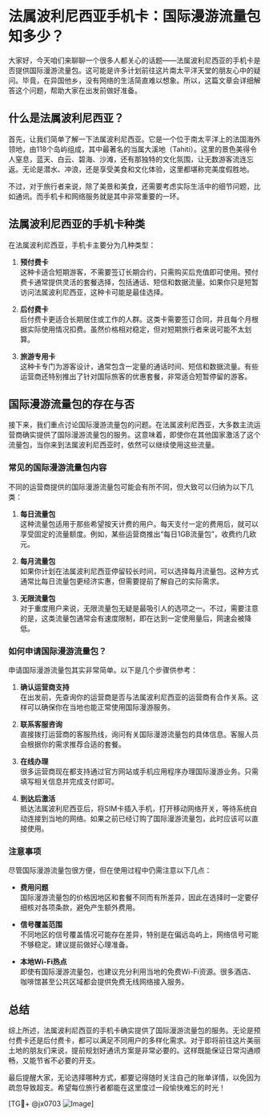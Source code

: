 # 法属波利尼西亚手机卡：国际漫游流量包知多少？

大家好，今天咱们来聊聊一个很多人都关心的话题——法属波利尼西亚的手机卡是否提供国际漫游流量包。这可能是许多计划前往这片南太平洋天堂的朋友心中的疑问。毕竟，在异国他乡，没有网络的生活简直难以想象。所以，这篇文章会详细解答这个问题，帮助大家在出发前做好准备。

## 什么是法属波利尼西亚？

首先，让我们简单了解一下法属波利尼西亚。它是一个位于南太平洋上的法国海外领地，由118个岛屿组成，其中最著名的当属大溪地（Tahiti）。这里的景色美得令人窒息，蓝天、白云、碧海、沙滩，还有那独特的文化氛围，让无数游客流连忘返。无论是潜水、冲浪，还是享受美食和文化体验，这里都堪称完美度假胜地。

不过，对于旅行者来说，除了美景和美食，还需要考虑实际生活中的细节问题，比如通讯。而手机卡和网络服务就是其中非常重要的一环。

## 法属波利尼西亚的手机卡种类

在法属波利尼西亚，手机卡主要分为几种类型：

1. **预付费卡**  
   这种卡适合短期游客，不需要签订长期合约，只需购买后充值即可使用。预付费卡通常提供灵活的套餐选择，包括通话、短信和数据流量。如果你只是短暂访问法属波利尼西亚，这种卡可能是最佳选择。

2. **后付费卡**  
   后付费卡更适合长期居住或工作的人群。这类卡需要签订合同，并且每个月根据实际使用情况扣费。虽然价格相对稳定，但对短期旅行者来说可能不太划算。

3. **旅游专用卡**  
   这种卡专门为游客设计，通常包含一定量的通话时间、短信和数据流量。有些运营商还特别推出了针对国际旅客的优惠套餐，非常适合短暂停留的游客。

## 国际漫游流量包的存在与否

接下来，我们重点讨论国际漫游流量包的问题。在法属波利尼西亚，大多数主流运营商确实提供了国际漫游流量包的服务。这意味着，即使你在其他国家激活了这个流量包，当你来到法属波利尼西亚时，依然可以继续使用这些流量。

### 常见的国际漫游流量包内容

不同的运营商提供的国际漫游流量包可能会有所不同，但大致可以归纳为以下几类：

1. **每日流量包**  
   这种流量包适用于那些希望按天计费的用户。每天支付一定的费用后，就可以享受固定的流量额度。例如，某些运营商推出“每日1GB流量包”，收费约几欧元。

2. **每月流量包**  
   如果你计划在法属波利尼西亚停留较长时间，可以选择每月流量包。这种方式通常比每日流量包更经济实惠，但需要提前了解自己的实际需求。

3. **无限流量包**  
   对于重度用户来说，无限流量包无疑是最吸引人的选项之一。不过，需要注意的是，这类流量包通常会有速度限制，即在达到一定使用量后，网速会被降低。

### 如何申请国际漫游流量包？

申请国际漫游流量包其实非常简单。以下是几个步骤供参考：

1. **确认运营商支持**  
   在出发前，先查询你的运营商是否与法属波利尼西亚的运营商有合作关系。这样可以确保你在当地也能正常使用国际漫游服务。

2. **联系客服咨询**  
   直接拨打运营商的客服热线，询问有关国际漫游流量包的具体信息。客服人员会根据你的需求推荐合适的套餐。

3. **在线办理**  
   很多运营商现在都支持通过官方网站或手机应用程序办理国际漫游业务。只需填写相关信息并完成支付即可。

4. **到达后激活**  
   抵达法属波利尼西亚后，将SIM卡插入手机，打开移动网络开关，等待系统自动连接到当地的网络。如果之前已经订购了国际漫游流量包，此时应该可以直接使用。

### 注意事项

尽管国际漫游流量包很方便，但在使用过程中仍需注意以下几点：

- **费用问题**  
  国际漫游流量包的价格因地区和套餐不同而有所差异，因此在选择时一定要仔细核对各项条款，避免产生额外费用。

- **信号覆盖范围**  
  不同地区的信号覆盖情况可能存在差异，特别是在偏远岛屿上，网络信号可能不够稳定。建议提前做好心理准备。

- **本地Wi-Fi热点**  
  即使有国际漫游流量包，也建议充分利用当地的免费Wi-Fi资源。很多酒店、咖啡馆甚至公共区域都会提供免费无线网络接入服务。

## 总结

综上所述，法属波利尼西亚的手机卡确实提供了国际漫游流量包的服务。无论是预付费卡还是后付费卡，都可以满足不同用户的多样化需求。对于即将前往这片美丽土地的朋友们来说，提前规划好通讯方案是非常必要的。这样既能保证日常沟通顺畅，又能节省不必要的开支。

最后提醒大家，无论选择哪种方式，都要记得随时关注自己的账单详情，以免因为疏忽导致超支。希望每位旅行者都能在这里度过一段愉快难忘的时光！

[TG💪+ @jx0703 ![Image](https://github.com/user-attachments/assets/dbca1d08-cadb-493c-b0ec-ad6f7a83f270)]
